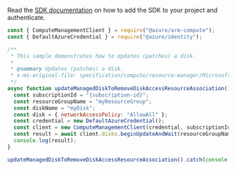 Read the [SDK documentation](https://github.com/Azure/azure-sdk-for-js/blob/%40azure%2Farm-compute_17.3.1/sdk/compute/arm-compute/README.md) on how to add the SDK to your project and authenticate.

```javascript
const { ComputeManagementClient } = require("@azure/arm-compute");
const { DefaultAzureCredential } = require("@azure/identity");

/**
 * This sample demonstrates how to Updates (patches) a disk.
 *
 * @summary Updates (patches) a disk.
 * x-ms-original-file: specification/compute/resource-manager/Microsoft.Compute/stable/2021-12-01/examples/UpdateAManagedDiskToRemoveDiskAccess.json
 */
async function updateManagedDiskToRemoveDiskAccessResourceAssociation() {
  const subscriptionId = "{subscription-id}";
  const resourceGroupName = "myResourceGroup";
  const diskName = "myDisk";
  const disk = { networkAccessPolicy: "AllowAll" };
  const credential = new DefaultAzureCredential();
  const client = new ComputeManagementClient(credential, subscriptionId);
  const result = await client.disks.beginUpdateAndWait(resourceGroupName, diskName, disk);
  console.log(result);
}

updateManagedDiskToRemoveDiskAccessResourceAssociation().catch(console.error);
```
